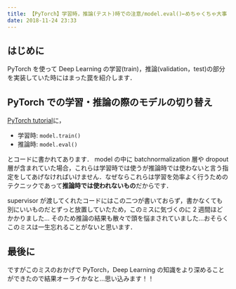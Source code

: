 ```yaml
---
title: 【PyTorch】学習時，推論(テスト)時での注意/model.eval()←めちゃくちゃ大事
date: 2018-11-24 23:33
---
```


## はじめに

PyTorch を使って Deep Learning の学習(train)，推論(validation，test)の部分を実装していた時にはまった罠を紹介します．

## PyTorch での学習・推論の際のモデルの切り替え

<a href="https://pytorch.org/tutorials/">PyTorch tutorial</a>に，

- 学習時: <code>model.train()</code>
- 推論時: <code>model.eval()</code>

とコードに書かれてあります．
model の中に batchnormalization 層や dropout 層が含まれていた場合，これらは学習時では使うが推論時では使わないと言う指定をしてあげなければいけません．なぜならこれらは学習を効率よく行うためのテクニックであって**推論時では使われないもの**だからです．

supervisor が渡してくれたコードにはこの二つが書いておらず，書かなくても別にいいものだとずっと放置していたため，このミスに気づくのに 2 週間ほどかかりました…
そのため推論の結果も散々で頭を悩まされていました…おそらくこのミスは一生忘れることがないと思います．

## 最後に

ですがこのミスのおかげで PyTorch，Deep Learning の知識をより深めることができたので結果オーライかなと…思い込みます！！
